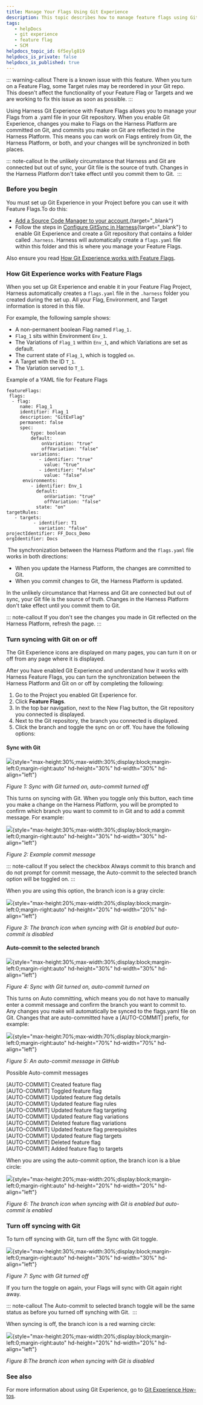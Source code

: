 ```yaml
---
title: Manage Your Flags Using Git Experience
description: This topic describes how to manage feature flags using Git experience.
tags: 
   - helpDocs
   - git experience
   - feature flag
   - SCM
helpdocs_topic_id: 6f5eylg819
helpdocs_is_private: false
helpdocs_is_published: true
---
```


::: warning-callout
There is a known issue with this feature. When you turn on a Feature
Flag, some Target rules may be reordered in your Git repo. This doesn\'t
affect the functionality of your Feature Flag or Targets and we are
working to fix this issue as soon as possible.
:::

Using Harness Git Experience with Feature Flags allows you to manage
your Flags from a .yaml file in your Git repository. When you enable Git
Experience, changes you make to Flags on the Harness Platform are
committed on Git, and commits you make on Git are reflected in the
Harness Platform. This means you can work on Flags entirely from Git,
the Harness Platform, or both, and your changes will be synchronized in
both places. 

::: note-callout
In the unlikely circumstance that Harness and Git are connected but out
of sync, your Git file is the source of truth. Changes in the Harness
Platform don't take effect until you commit them to Git. 
:::

### Before you begin

You must set up Git Experience in your Project before you can use it
with Feature Flags.To do this:

-   [Add a Source Code Manager to your
    account.](https://docs.harness.io/article/p92awqts2x-add-source-code-managers){target="_blank"}
-   Follow the steps in [Configure GitSync in
    Harness](https://docs.harness.io/article/xl028jo9jk-git-experience-overview){target="_blank"}
    to enable Git Experience and create a Git repository that contains a
    folder called `.harness`. Harness will automatically create a
    `flags.yaml` file within this folder and this is where you manage
    your Feature Flags. 

Also ensure you read [How Git Experience works with Feature
Flags](#how-git-experience-works-with-feature-flags). 

### How Git Experience works with Feature Flags

When you set up Git Experience and enable it in your Feature Flag
Project, Harness automatically creates a `flags.yaml` file in the
`.harness` folder you created during the set up. All your Flag,
Environment, and Target information is stored in this file. 

For example, the following sample shows:

-   A non-permanent boolean Flag named `Flag_1.`
-   `Flag_1` sits within Environment `Env_1`.
-   The Variations of `Flag_1` within `Env_1`, and which Variations are
    set as default.
-   The current state of `Flag_1`, which is toggled `on`.
-   A Target with the ID `T_1`.
-   The Variation served to `T_1`. 

Example of a YAML file for Feature Flags

<div>

    featureFlags:
     flags:
      - flag: 
         name: Flag_1
         identifier: Flag_1 
         description: "GitExFlag" 
         permanent: false 
         spec: 
             type: boolean 
             default:
                 onVariation: "true" 
                 offVariation: "false"
             variations:
                - identifier: "true"
                  value: "true" 
                - identifier: "false" 
                  value: "false"   
          environments: 
             - identifier: Env_1 
               default:
                  onVariation: "true" 
                  offVariation: "false"
               state: "on"
    targetRules:
       - targets: 
              - identifier: T1
                variation: "false" 
    projectIdentifier: FF_Docs_Demo
    orgIdentifier: Docs

</div>

 The synchronization between the Harness Platform and the `flags.yaml`
file works in both directions:

-   When you update the Harness Platform, the changes are committed to
    Git.
-   When you commit changes to Git, the Harness Platform is updated. 

In the unlikely circumstance that Harness and Git are connected but out
of sync, your Git file is the source of truth. Changes in the Harness
Platform don't take effect until you commit them to Git. 

::: note-callout
If you don't see the changes you made in Git reflected on the Harness
Platform, refresh the page.
:::

### Turn syncing with Git on or off

The Git Experience icons are displayed on many pages, you can turn it on
or off from any page where it is displayed.

After you have enabled Git Experience and understand how it works with
Harness Feature Flags, you can turn the synchronization between the
Harness Platform and Git on or off by completing the following: 

1.  Go to the Project you enabled Git Experience for.
2.  Click **Feature Flags**. 
3.  In the top bar navigation, next to the New Flag button, the Git
    repository you connected is displayed. 
4.  Next to the Git repository, the branch you connected is displayed.
5.  Click the branch and toggle the sync on or off. You have the
    following options:

#### Sync with Git

![](https://files.helpdocs.io/kw8ldg1itf/articles/6f5eylg819/1659363427347/sffdw-fc-7-a-8-i-6-h-tf-nwtcl-7-xwsww-1-lwvn-vo-1-s-2-cb-gqx-0-c-2-wub-orvv-9-tv-6-nvsfgkzy-s-d-k-zkpat-mw-ae-nsvfv-wq-f-56-ruj-3-ok-ov-skhf-3-pr-smzcxc-zhb-dxp-b-4-zf-0-f-jo-uxue-413-jtasfsw-7-wsptog-zmp-rfl-8){style="max-height:30%;max-width:30%;display:block;margin-left:0;margin-right:auto"
hd-height="30%" hd-width="30%" hd-align="left"}

*Figure 1: Sync with Git turned on, auto-commit turned off*

This turns on syncing with Git. When you toggle only this button, each
time you make a change on the Harness Platform, you will be prompted to
confirm which branch you want to commit to in Git and to add a commit
message. For example: 

![](https://files.helpdocs.io/kw8ldg1itf/articles/6f5eylg819/1659363433369/lgkc-k-0-cpp-qlv-ul-9-qx-amsj-gs-7-rczgs-ny-g-1-iw-pvv-lkcchxazh-hho-wjm-6-mm-9-ilapf-73-ep-a-3-j-dqp-sdga-1-f-5-zlu-gf-2-q-vadm-chxoc-l-2-ds-6-qm-6-d-cepqol-nif-pq-mo-ze-vs-8-wk-fwpm-62-ot-kj-l-8-jbgmqhoi-r-3-u){style="max-height:30%;max-width:30%;display:block;margin-left:0;margin-right:auto"
hd-height="30%" hd-width="30%" hd-align="left"}

*Figure 2: Example commit message*

::: note-callout
If you select the checkbox Always commit to this branch and do not
prompt for commit message, the Auto-commit to the selected branch option
will be toggled on.
:::

When you are using this option, the branch icon is a gray circle:

![](https://files.helpdocs.io/kw8ldg1itf/articles/6f5eylg819/1659363420475/a-5-hsm-crm-k-937-o-r-8-xlfrxbu-2-i-9-bqqu-5-pho-oz-9-k-w-oc-ju-1-j-08-d-ho-cok-ntj-kod-cy-18-m-9-yd-ryio-8-ml-qp-n-6-cf-ufeddsb-7-c-o-4-r-0-vxe-2-xpqebf-ihy-yo-zk-yu-9-gl-j-0-ajt-54-v-ug-lq-7-ows-mkm-i-pd-olxgbms-lx-3-g){style="max-height:20%;max-width:20%;display:block;margin-left:0;margin-right:auto"
hd-height="20%" hd-width="20%" hd-align="left"}

*Figure 3: The branch icon when syncing with Git is enabled but
auto-commit is disabled*

#### Auto-commit to the selected branch

![](https://files.helpdocs.io/kw8ldg1itf/articles/6f5eylg819/1659363404738/va-stek-lvws-pbfsucq-m-jvm-v-b-7-jxqq-ycg-1-q-3-sgrw-s-2-q-rv-5-mpztz-xn-jnx-46-w-6-j-amizx-icxxb-q-6-h-8-qs-ls-rti-vyioawv-1-v-0-am-0-yk-ft-llkpmzmokk-g-mhpo-71-j-nkw-ogq-m-7-vf-9-ks-mnbit-b-z-2-tr-8-ni-znfs){style="max-height:30%;max-width:30%;display:block;margin-left:0;margin-right:auto"
hd-height="30%" hd-width="30%" hd-align="left"}

*Figure 4: Sync with Git turned on, auto-commit turned on*

This turns on Auto committing, which means you do not have to manually
enter a commit message and confirm the branch you want to commit to. Any
changes you make will automatically be synced to the flags.yaml file on
Git. Changes that are auto-committed have a \[AUTO-COMMIT\] prefix, for
example:

![](https://files.helpdocs.io/kw8ldg1itf/articles/6f5eylg819/1659363397830/i-n-57-k-2-qu-6-trdas-mq-7-gt-efcga-5-g-hi-l-1-zm-unrvr-x-4-bt-xv-pgm-ns-ks-ldcow-gok-gadwa-cyqptf-qw-h-67-qh-wvu-8-djrj-sssqj-3-h-vh-2-byj-zj-78-f-y-82-c-btst-s-mcn-88-jh-2-l-w-3-wq-n-3318-akzafb-d-61-tu-tj-nfidv-w-0-q){style="max-height:70%;max-width:70%;display:block;margin-left:0;margin-right:auto"
hd-height="70%" hd-width="70%" hd-align="left"}

*Figure 5: An auto-commit message in GitHub*

Possible Auto-commit messages

<div>

\[AUTO-COMMIT\] Created feature flag\
\[AUTO-COMMIT\] Toggled feature flag\
\[AUTO-COMMIT\] Updated feature flag details\
\[AUTO-COMMIT\] Updated feature flag rules\
\[AUTO-COMMIT\] Updated feature flag targeting\
\[AUTO-COMMIT\] Updated feature flag variations\
\[AUTO-COMMIT\] Deleted feature flag variations\
\[AUTO-COMMIT\] Updated feature flag prerequisites\
\[AUTO-COMMIT\] Updated feature flag targets\
\[AUTO-COMMIT\] Deleted feature flag\
\[AUTO-COMMIT\] Added feature flag to targets

</div>

When you are using the auto-commit option, the branch icon is a blue
circle:

![](https://files.helpdocs.io/kw8ldg1itf/articles/6f5eylg819/1659363387801/kb-yln-cvxm-chef-ee-ur-4-f-5-kp-6-w-v-3-au-ib-tu-g-5-mvi-02-isss-ik-n-9-r-8-s-madh-2-y-1-u-4-j-vgf-5-ge-125-zvnt-xut-r-fg-r-ioog-v-elm-03-ue-s-9-f-t-8-c-etei-c-3-sx-glg-iv-3-hm-4-nah-dhi-pj-vn-6-uf-9-g-kxwss-coy-3-p-xhf-m){style="max-height:20%;max-width:20%;display:block;margin-left:0;margin-right:auto"
hd-height="20%" hd-width="20%" hd-align="left"}

*Figure 6:* *The branch icon when syncing with Git is enabled but
auto-commit is enabled*

### Turn off syncing with Git

To turn off syncing with Git, turn off the Sync with Git toggle. 

![](https://files.helpdocs.io/kw8ldg1itf/articles/6f5eylg819/1659363378146/tb-y-8-k-0-se-v-a-6-z-vhehj-tx-5-dxgk-gs-5-tz-cqn-7-oqf-67-q-60-qr-yjb-3-k-os-dlgnse-8-b-y-b-9-ieq-8-i-9-fv-2-h-64-y-8-s-5-iqbs-6-lqyezxu-m-5-v-oq-kz-5-l-peqel-40-x-3-v-pun-sfi-25-vz-pzt-51-d-9-eh-d-4-gk-7-hb-xg-jo-9-c-6-uj-u){style="max-height:30%;max-width:30%;display:block;margin-left:0;margin-right:auto"
hd-height="30%" hd-width="30%" hd-align="left"}

*Figure 7: Sync with Git turned off*

If you turn the toggle on again, your Flags will sync with Git again
right away. 

::: note-callout
The Auto-commit to selected branch toggle will be the same status as
before you turned off synching with Git. 
:::

When syncing is off, the branch icon is a red warning circle:

![](https://files.helpdocs.io/kw8ldg1itf/articles/6f5eylg819/1659363354344/v-he-9-f-avvn-xnm-po-21-klio-vz-h-4-x-ghnx-a-7-rbo-5-a-vueag-xpskowkqh-6-m-8-zffzo-db-so-7-yah-qep-r-5-b-zb-xpfzh-9-t-etk-3-fb-bv-xdrh-vp-3-om-u-7-pm-9-nb-8-j-5-tgm-k-p-2-b-0-umc-n-3-dgdf-qut-8-xu-s-37-cj-6-sfe-58-d-xg-7-nj-8){style="max-height:20%;max-width:20%;display:block;margin-left:0;margin-right:auto"
hd-height="20%" hd-width="20%" hd-align="left"}

*Figure 8:The branch icon when syncing with Git is disabled*

### See also

For more information about using Git Experience, go to [Git Experience
How-tos](https://docs.harness.io/article/soavr3jh0i-git-experience-how-tos).
